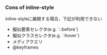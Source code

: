 ### Cons of inline-style

inline-styleに展開する場合、下記が利用できない

<ul class="bad">
  <li>擬似要素セレクタ(e.g. `::before`)</li>
  <li>擬似クラスセレクタ(e.g. `:hover`)</li>
  <li>メディアクエリ</li>
  <li>@keyframes</li>
</ul>

